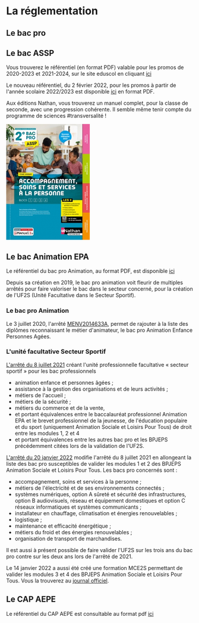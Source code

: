 # La réglementation

## Le bac pro



## Le bac ASSP

Vous trouverez le référentiel (en format PDF) valable pour les promos de 2020-2023 et 2021-2024, sur le site eduscol en cliquant [ici](https://eduscol.education.fr/referentiels-professionnels/a127/a127c.pdf)

Le nouveau référentiel, du 2 février 2022, pour les promos à partir de l'année scolaire 2022/2023 est disponible [ici](https://ww2.ac-poitiers.fr/sbssa/sites/sbssa/IMG/pdf/nouveau_referentiel_bcp_assp_arrete_du_2_fevrier_2022.pdf) en format PDF.

Aux éditions Nathan, vous trouverez un manuel complet, pour la classe de seconde, avec une progression cohérente. Il semble même tenir compte du programme de sciences #transversalité ! 

![ASSP 2022, Edition Nathan](https://github.com/maadamecharlene/mesressourcesenstms/blob/main/docs/images/NathanASSP2022.jpg)

## Le bac Animation EPA

Le référentiel du bac pro Animation, au format PDF, est disponible [ici](https://sbssa.dis.ac-guyane.fr/IMG/pdf/referentiel_bcp_animation-2019.pdf)

Depuis sa création en 2019, le bac pro animation voit fleurir de multiples arrêtés pour faire valoriser le bac dans le secteur concerné, pour la création de l'UF2S (Unité Facultative dans le Secteur Sportif).

### Le bac pro Animation

Le 3 juillet 2020, l'arrêté [MENV2014633A](https://www.legifrance.gouv.fr/jorf/id/JORFTEXT000042079829/), permet de rajouter à la liste des diplômes reconnaissant le métier d'animateur, le bac pro Animation Enfance Personnes Agées.

### L'unité facultative Secteur Sportif
[L'arrêté du 8 juillet 2021](https://www.legifrance.gouv.fr/jorf/id/JORFTEXT000043799936) créant l'unité professionnelle facultative « secteur sportif » pour les bac professionnels
  - animation enfance et personnes âgées ;
  - assistance à la gestion des organisations et de leurs activités ;
  - métiers de l'accueil ;
  - métiers de la sécurité ;
  - métiers du commerce et de la vente,
  - et portant équivalences entre le baccalauréat professionnel Animation EPA et le brevet professionnel de la jeunesse, de l'éducation populaire et du sport (uniquement Animation Sociale et Loisirs Pour Tous) de droit entre les modules 1, 2 et 4
  - et portant équivalences entre les autres bac pro et les BPJEPS précédemment citées lors de la validation de l'UF2S.

[L'arrêté du 20 janvier 2022](https://www.legifrance.gouv.fr/jorf/id/JORFTEXT000045294336) modifie l'arrêté du 8 juillet 2021 en allongeant la liste des bac pro susceptibles de valider les modules 1 et 2 des BPJEPS Animation Sociale et Loisirs Pour Tous. Les bacs pro concernés sont :
   * accompagnement, soins et services à la personne ;
   * métiers de l'électricité et de ses environnements connectés ;
   * systèmes numériques, option A sûreté et sécurité des infrastructures, option B audiovisuels, réseau et équipement domestiques et option C réseaux informatiques et systèmes communicants ;
   * installateur en chauffage, climatisation et énergies renouvelables ;
   * logistique ;
   * maintenance et efficacité énergétique ;
   * métiers du froid et des énergies renouvelables ;
   * organisation de transport de marchandises. 

Il est aussi à présent possible de faire valider l'UF2S sur les trois ans du bac pro contre sur les deux ans lors de l'arrêté de 2021.

Le 14 janvier 2022 a aussi été créé une formation MCE2S permettant de valider les modules 3 et 4 des BPJEPS Animation Sociale et Loisirs Pour Tous. Vous la trouverez au [journal officiel](https://www.legifrance.gouv.fr/jorf/id/JORFTEXT000045113586).

## Le CAP AEPE

Le référentiel du CAP AEPE est consultable au format pdf [ici](https://eduscol.education.fr/referentiels-professionnels/cap_accomp_educ/Annexes_CAP_AEPE.pdf)
